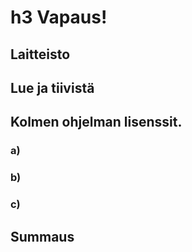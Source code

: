 
# h3 Vapaus!

## Laitteisto


## Lue ja tiivistä

## Kolmen ohjelman lisenssit.

### a)


### b)

### c)

## Summaus
